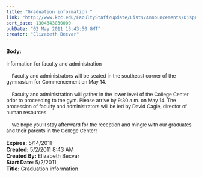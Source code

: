 ```yaml
---
title: "Graduation information "
link: "http://www.kcc.edu/FacultyStaff/update/Lists/Announcements/DispForm.aspx?ID=269"
sort_date: 1304343830000
pubDate: "02 May 2011 13:43:50 GMT"
creator: "Elizabeth Becvar"
---
```


<div><b>Body:</b> <div class=ExternalClass89AA151A1F2644F9B312BEE8038A8321><div><br><font size=2>Information for faculty and administration<br> <br>    Faculty and administrators will be seated in the southeast corner of the gymnasium for Commencement on May 14.</font></div>
<div><br><font size=2>    Faculty and administration will gather in the lower level of the College Center prior to proceeding to the gym. Please arrive by 9:30 a.m. on May 14. The procession of faculty and administrators will be led by David Cagle, director of human resources.</font></div>
<div><br><font size=2>    We hope you'll stay afterward for the reception and mingle with our graduates and their parents in the College Center!<br> <br></font></div></div></div>
<div><b>Expires:</b> 5/14/2011</div>
<div><b>Created:</b> 5/2/2011 8:43 AM</div>
<div><b>Created By:</b> Elizabeth Becvar</div>
<div><b>Start Date:</b> 5/2/2011</div>
<div><b>Title:</b> Graduation information </div>
